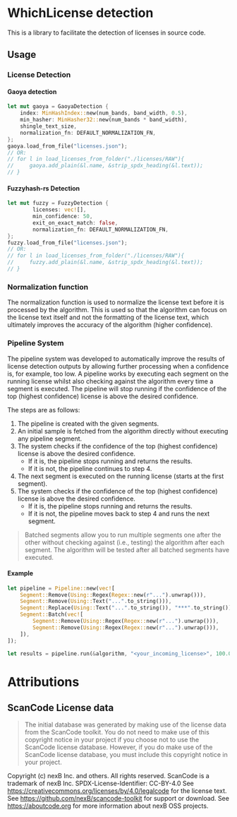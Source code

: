 # WhichLicense detection

This is a library to facilitate the detection of licenses in source code.

## Usage

### License Detection

#### Gaoya detection
```rust
let mut gaoya = GaoyaDetection {
    index: MinHashIndex::new(num_bands, band_width, 0.5),
    min_hasher: MinHasher32::new(num_bands * band_width),
    shingle_text_size,
    normalization_fn: DEFAULT_NORMALIZATION_FN,
};
gaoya.load_from_file("licenses.json");
// OR: 
// for l in load_licenses_from_folder("./licenses/RAW"){
//     gaoya.add_plain(&l.name, &strip_spdx_heading(&l.text));
// }
```

#### Fuzzyhash-rs Detection
```rust
let mut fuzzy = FuzzyDetection {
        licenses: vec![],
        min_confidence: 50,
        exit_on_exact_match: false,
        normalization_fn: DEFAULT_NORMALIZATION_FN,
};
fuzzy.load_from_file("licenses.json");
// OR: 
// for l in load_licenses_from_folder("./licenses/RAW"){
//     fuzzy.add_plain(&l.name, &strip_spdx_heading(&l.text));
// }
```

### Normalization function
The normalization function is used to normalize the license text before it is processed by the algorithm. This is used so that the algorithm can focus on the license text itself and not the formatting of the license text, which ultimately improves the accuracy of the algorithm (higher confidence).

### Pipeline System
The pipeline system was developed to automatically improve the results of license detection outputs by allowing further processing when a confidence is, for example, too low.
A pipeline works by executing each segment on the running license whilst also checking against the algorithm every time a segment is executed.
The pipeline will stop running if the confidence of the top (highest confidence) license is above the desired confidence.

The steps are as follows:
1. The pipeline is created with the given segments.
2. An initial sample is fetched from the algorithm directly without executing any pipeline segment.
3. The system checks if the confidence of the top (highest confidence) license is above the desired confidence.
    * If it is, the pipeline stops running and returns the results.
    * If it is not, the pipeline continues to step 4.
4. The next segment is executed on the running license (starts at the first segment).
5. The system checks if the confidence of the top (highest confidence) license is above the desired confidence.
    * If it is, the pipeline stops running and returns the results.
    * If it is not, the pipeline moves back to step 4 and runs the next segment.

> Batched segments allow you to run multiple segments one after the other without checking against (i.e., testing) the algorithm after each segment. The algorithm will be tested after all batched segments have executed.

#### Example
```rust
let pipeline = Pipeline::new(vec![
    Segment::Remove(Using::Regex(Regex::new(r"...").unwrap())),
    Segment::Remove(Using::Text("...".to_string())),
    Segment::Replace(Using::Text("...".to_string()), "***".to_string()),
    Segment::Batch(vec![
        Segment::Remove(Using::Regex(Regex::new(r"...").unwrap())),
        Segment::Remove(Using::Regex(Regex::new(r"...").unwrap())),
    ]),
]);

let results = pipeline.run(&algorithm, "<your_incoming_license>", 100.0);
```


# Attributions

## ScanCode License data

> The initial database was generated by making use of the license data from the ScanCode toolkit. You do not need to make use of this copyright notice in your project if you choose not to use the ScanCode license database. However, if you do make use of the ScanCode license database, you must include this copyright notice in your project.

Copyright (c) nexB Inc. and others. All rights reserved. ScanCode is a trademark
of nexB Inc. SPDX-License-Identifier: CC-BY-4.0 See
https://creativecommons.org/licenses/by/4.0/legalcode for the license text. See
https://github.com/nexB/scancode-toolkit for support or download. See
https://aboutcode.org for more information about nexB OSS projects.
